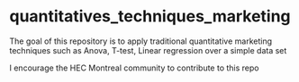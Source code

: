# quantitatives_techniques_marketing
The goal of this repository is to apply traditional quantitative marketing techniques such as Anova, T-test, Linear regression over a simple data set

I encourage the HEC Montreal community to contribute to this repo
